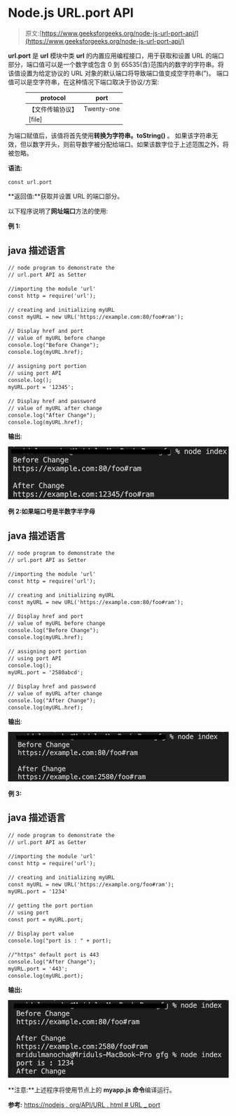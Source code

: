 # Node.js URL.port API

> 原文:[https://www.geeksforgeeks.org/node-js-url-port-api/](https://www.geeksforgeeks.org/node-js-url-port-api/)

**url.port** 是 **url** 模块中类 **url** 的内置应用编程接口，用于获取和设置 URL 的端口部分，端口值可以是一个数字或包含 0 到 65535(含)范围内的数字的字符串。将该值设置为给定协议的 URL 对象的默认端口将导致端口值变成空字符串(")。
端口值可以是空字符串，在这种情况下端口取决于协议/方案:

<figure class="table">

| protocol | port |
| --- | --- |
| 【文件传输协议】 | Twenty-one |
| [file] |  |  | 【地鼠】 | Seventy |

</figure>

为端口赋值后，该值将首先使用**转换为字符串。toString()** 。
如果该字符串无效，但以数字开头，则前导数字被分配给端口。如果该数字位于上述范围之外，将被忽略。

**语法:**

```
const url.port
```

**返回值:**获取并设置 URL 的端口部分。

以下程序说明了**网址端口**方法的使用:

**例 1:**

## java 描述语言

```
// node program to demonstrate the 
// url.port API as Setter 

//importing the module 'url'
const http = require('url');

// creating and initializing myURL
const myURL = new URL('https://example.com:80/foo#ram');

// Display href and port
// value of myURL before change
console.log("Before Change");
console.log(myURL.href);

// assigning port portion
// using port API
console.log();
myURL.port = '12345';

// Display href and password
// value of myURL after change
console.log("After Change");
console.log(myURL.href);
```

**输出**:

![](img/96be77634e532dfec1924b6c113a922b.png)

**例 2:如果端口号是半数字半字母**

## java 描述语言

```
// node program to demonstrate the 
// url.port API as Setter 

//importing the module 'url'
const http = require('url');

// creating and initializing myURL
const myURL = new URL('https://example.com:80/foo#ram');

// Display href and port
// value of myURL before change
console.log("Before Change");
console.log(myURL.href);

// assigning port portion
// using port API
console.log();
myURL.port = '2580abcd';

// Display href and password
// value of myURL after change
console.log("After Change");
console.log(myURL.href);
```

**输出**:

![](img/d8a17bb0cbc5cc3423d56406bf46eca1.png)

**例 3:**

## java 描述语言

```
// node program to demonstrate the 
// url.port API as Getter 

//importing the module 'url'
const http = require('url');

// creating and initializing myURL
const myURL = new URL('https://example.org/foo#ram');
myURL.port = '1234'

// getting the port portion
// using port
const port = myURL.port;

// Display port value 
console.log("port is : " + port);

//"https" default port is 443
console.log("After Change");
myURL.port = '443';
console.log(myURL.port);
```

**输出:**

![](img/568b5ac2168979182b50d5d69953f846.png)

**注意:**上述程序将使用节点上的 **myapp.js 命令**编译运行。

**参考:**
[https://nodejs . org/API/URL . html # URL _ port](https://nodejs.org/api/url.html#url_url_port)